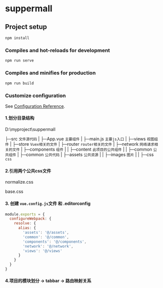 # suppermall

## Project setup
```
npm install
```

### Compiles and hot-reloads for development
```
npm run serve
```

### Compiles and minifies for production
```
npm run build
```

### Customize configuration
See [Configuration Reference](https://cli.vuejs.org/config/).

#### 1.划分目录结构

D:\myproject\suppermall

├─src `文件源代码`
|  ├─App.vue `主要组件`
|  ├─main.js `主要js入口`
|  ├─views `视图组件`
|  ├─store `Vuex相关的文件`
|  ├─router `router相关的文件`
|  ├─network `网络请求相关的文件`
|  ├─components `组件`
|  |     ├─content `此项目的公共组件`
|  |     ├─common `公共组件`
|  ├─common `公共代码`
|  ├─assets `公共资源`
|  |   ├─images `图片`
|  |   ├─css `css`

#### 2.引用两个公共css文件

normalize.css

base.css

#### 3. 创建 `vue.config.js`文件 和 .editorconfig

```javascript
module.exports = {
  configureWebpack: {
    resolve: {
      alias: {
        'assets': '@/assets',
        'common': '@/common',
        'components': '@/components',
        'network': '@/network',
        'views': '@/views'
      }
    }
  }
}
```

#### 4.项目的模块划分 -> tabbar -> 路由映射关系